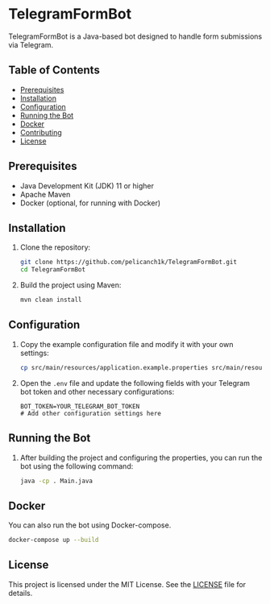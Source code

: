 # TelegramFormBot

TelegramFormBot is a Java-based bot designed to handle form submissions via Telegram.

## Table of Contents

- [Prerequisites](#prerequisites)
- [Installation](#installation)
- [Configuration](#configuration)
- [Running the Bot](#running-the-bot)
- [Docker](#docker)
- [Contributing](#contributing)
- [License](#license)

## Prerequisites

- Java Development Kit (JDK) 11 or higher
- Apache Maven
- Docker (optional, for running with Docker)

## Installation

1. Clone the repository:
    ```sh
    git clone https://github.com/pelicanch1k/TelegramFormBot.git
    cd TelegramFormBot
    ```

2. Build the project using Maven:
    ```sh
    mvn clean install
    ```

## Configuration

1. Copy the example configuration file and modify it with your own settings:
    ```sh
    cp src/main/resources/application.example.properties src/main/resources/application.properties
    ```

2. Open the `.env` file and update the following fields with your Telegram bot token and other necessary configurations:
    ```env
    BOT_TOKEN=YOUR_TELEGRAM_BOT_TOKEN
    # Add other configuration settings here
    ```

## Running the Bot

1. After building the project and configuring the properties, you can run the bot using the following command:
    ```sh
    java -cp . Main.java
    ```

## Docker

You can also run the bot using Docker-сompose.
```sh
docker-compose up --build
```


## License

This project is licensed under the MIT License. See the [LICENSE](LICENSE) file for details.

